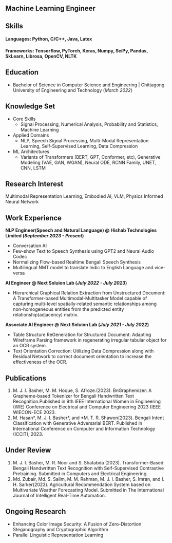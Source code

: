 ## Machine Learning Engineer

## Skills
#### Languages: Python, C/C++, Java, Latex
#### Frameworks: Tensorflow, PyTorch, Keras, Numpy, SciPy, Pandas, SkLearn, Librosa, OpenCV, NLTK

## Education	        		
- Bachelor of Science in Computer Science and Engineering | Chittagong University of Engineering and Technology (_March 2022_)

## Knowledge Set
- Core Skills
   - Signal Processing, Numerical Analysis, Probability and Statistics, Machine Learning
- Applied Domains
   - NLP, Speech Signal Processing, Multi-Modal Representation Learning, Self-Supervised Learning, Data Compression
- ML Architectures
   - Variants of Transformers (BERT, GPT, Conformer, etc), Generative Modeling (VAE,
GAN, WGAN), Neural ODE, RCNN Family, UNET, CNN, LSTM

## Research Interest
Multimodal Representation Learning, Embodied AI, VLM, Physics Informed Neural Network

## Work Experience
**NLP Engineer(Speech and Natural Language) @ Hishab Technologies Limited (_September 2023 - Present_)**
- Conversation AI
- Few-show Text to Speech Synthesis using GPT2 and Neural Audio Codec
- Normalizing Flow-based Realtime Bengali Speech Synthesis
- Multilingual NMT model to translate Indic to English Language and vice-versa

**AI Engineer @ Next Soluion Lab (_July 2022 - July 2023_)**
- Hierarchical Graphical Relation Extraction from Unstructured Document: A Transformer-based Multimodal-Multitasker Model capable of capturing multi-level spatially-related semantic relationships among non-homogeneous entities from the predicted entity relationship(adjacency) matrix.

**Associate AI Engineer @ Next Soluion Lab (_July 2021 - July 2022_)**
- Table Structure ReGeneration for Structured Document: Adapting Wireframe Parsing framework in regenerating irregular tabular object for an OCR system.
- Text Orientation Correction: Utilizing Data Compression along with Residual Network to correct document orientation to increase the effectiveness of the OCR.

## Publications
1. M. J. I. Basher, M. M. Hoque, S. Afroze.(2023). BnGraphemizer: A Grapheme-based Tokenizer for Bengali Handwritten Text Recognition.Published in 9th IEEE International Women in Engineering (WIE) Conference on Electrical and Computer Engineering 2023 (IEEE WIECON-ECE 2023.
2.  M. Hasan*, M. J. I. Basher*, and *M. T. R. Shawon(2023). Bengali Intent Classification with Generative Adversarial BERT. Published in International Conference on Computer and Information Technology (ICCIT), 2023.

## Under Review
   
1. M. J. I. Basher, M. R. Noor and S. Shatabda (2023). Transformer-Based Bengali Handwritten Text Recognition with Self-Supervised Contrastive Pretraining. Submitted in Computers and Electrical Engineering.
2. Md. Zubair, Md. S. Salim, M. M. Rahman, M. J. I. Basher, S. Imran, and I. H. Sarker(2023). Agricultural Recommendation System based on Multivariate Weather Forecasting Model. Submitted in The International Journal of Intelligent Real-Time Automation.


## Ongoing Research
- Enhancing Color Image Security: A Fusion of Zero-Distortion Steganography and
Cryptographic Algorithm
- Parallel Linguistic Representation Learning
